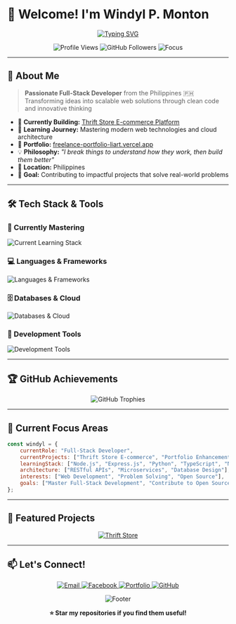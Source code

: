 # 👋 Welcome! I'm Windyl P. Monton

<div align="center">
  
[![Typing SVG](https://readme-typing-svg.demolab.com?font=Fira+Code&weight=600&size=24&pause=1000&color=2196F3&center=true&vCenter=true&random=false&width=600&lines=Full-Stack+Developer;Problem+Solver;Continuous+Learner;Building+the+Future)](https://git.io/typing-svg)

</div>

<p align="center">
  <img src="https://komarev.com/ghpvc/?username=arch-zeroone&color=blue&style=flat-square&label=Profile+Views" alt="Profile Views" />
  <img src="https://img.shields.io/github/followers/arch-zeroone?style=flat-square&color=blue&label=Followers" alt="GitHub Followers" />
  <img src="https://img.shields.io/badge/Focus-Full--Stack%20Development-brightgreen?style=flat-square" alt="Focus" />
</p>

---

## 🚀 About Me

> **Passionate Full-Stack Developer** from the Philippines 🇵🇭  
> Transforming ideas into scalable web solutions through clean code and innovative thinking

- 🔭 **Currently Building:** [Thrift Store E-commerce Platform](https://github.com/Arch-ZeroOne/Thrift_Store)
- 🌱 **Learning Journey:** Mastering modern web technologies and cloud architecture
- 💼 **Portfolio:** [freelance-portfolio-liart.vercel.app](https://freelance-portfolio-liart.vercel.app/)
- 💡 **Philosophy:** *"I break things to understand how they work, then build them better"*
- 📍 **Location:** Philippines
- 🎯 **Goal:** Contributing to impactful projects that solve real-world problems

---

## 🛠️ Tech Stack & Tools

### 🎯 Currently Mastering
<p align="left">
  <img src="https://skillicons.dev/icons?i=nodejs,express,python,typescript,nextjs" alt="Current Learning Stack" />
</p>

### 💻 Languages & Frameworks
<p align="left">
  <img src="https://skillicons.dev/icons?i=html,css,javascript,react,php" alt="Languages & Frameworks" />
</p>

### 🗄️ Databases & Cloud
<p align="left">
  <img src="https://skillicons.dev/icons?i=mongodb,mysql,firebase" alt="Databases & Cloud" />
</p>

### 🔧 Development Tools
<p align="left">
  <img src="https://skillicons.dev/icons?i=git,github,postman,vscode,tailwind" alt="Development Tools" />
</p>

---



## 🏆 GitHub Achievements

<p align="center">
  <img src="https://github-profile-trophy.vercel.app/?username=arch-zeroone&theme=tokyonight&no-frame=true&column=7" alt="GitHub Trophies" />
</p>

---

## 🎯 Current Focus Areas

```javascript
const windyl = {
    currentRole: "Full-Stack Developer",
    currentProjects: ["Thrift Store E-commerce", "Portfolio Enhancement"],
    learningStack: ["Node.js", "Express.js", "Python", "TypeScript", "Next.js"],
    architecture: ["RESTful APIs", "Microservices", "Database Design"],
    interests: ["Web Development", "Problem Solving", "Open Source"],
    goals: ["Master Full-Stack Development", "Contribute to Open Source", "Build Scalable Solutions"]
};
```

---

## 🌟 Featured Projects

<div align="center">
  
[![Thrift Store](https://github-readme-stats.vercel.app/api/pin/?username=arch-zeroone&repo=Thrift_Store&theme=tokyonight)](https://github.com/Arch-ZeroOne/Thrift_Store)

</div>

---

## 📫 Let's Connect!

<p align="center">
  <a href="mailto:windylmonton2@gmail.com">
    <img src="https://img.shields.io/badge/Email-D14836?style=for-the-badge&logo=gmail&logoColor=white" alt="Email" />
  </a>
  <a href="https://fb.com/windyl parcon monton">
    <img src="https://img.shields.io/badge/Facebook-1877F2?style=for-the-badge&logo=facebook&logoColor=white" alt="Facebook" />
  </a>
  <a href="https://freelance-portfolio-liart.vercel.app/">
    <img src="https://img.shields.io/badge/Portfolio-000000?style=for-the-badge&logo=vercel&logoColor=white" alt="Portfolio" />
  </a>
  <a href="https://github.com/arch-zeroone">
    <img src="https://img.shields.io/badge/GitHub-181717?style=for-the-badge&logo=github&logoColor=white" alt="GitHub" />
  </a>
</p>



<div align="center">
  <img src="https://capsule-render.vercel.app/api?type=waving&color=gradient&height=100&section=footer&text=Thanks%20for%20visiting!&fontSize=16&fontColor=fff&animation=twinkling" alt="Footer" />
</div>

<p align="center">
  <b>⭐ Star my repositories if you find them useful!</b>
</p>
